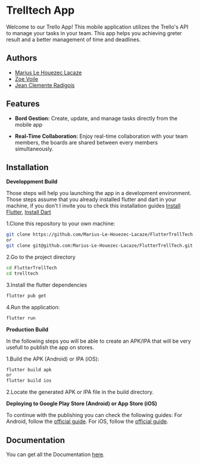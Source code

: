 
# Trelltech App

Welcome to our Trello App! This mobile application utilizes the Trello's API to manage your tasks in your team. This app helps you achieving greter result and a better management of time and deadlines.

## Authors

- [Marius Le Houezec Lacaze](https://github.com/Marius-Le-Houezec-Lacaze)
- [Zoe Voile](https://github.com/VoileZoe)
- [Jean Clemente Radigois](https://github.com/azorag)

## Features

- **Bord Gestion:** Create, update, and manage tasks directly from the mobile app
  
- **Real-Time Collaboration:** Enjoy real-time collaboration with your team members, the boards are shared between every members simultaneously.



## Installation

**Developpment Build**

Those steps will help you launching the app in a development environment. Those steps assume that you already installed flutter and dart in your machine, if you don't I invite you to check this installation guides  [Install Flutter](https://flutter-ko.dev/get-started/install), [Install Dart](https://dart.dev/get-dart)

1.Clone this repository to your own machine:
```bash
git clone https://github.com/Marius-Le-Houezec-Lacaze/FlutterTrellTech.git
or
git clone git@github.com:Marius-Le-Houezec-Lacaze/FlutterTrellTech.git
```
2.Go to the project directory
```bash
cd FlutterTrellTech
cd trelltech
```
3.Install the flutter dependencies
```bash
flutter pub get
```
4.Run the application:
```bash
flutter run
```

**Production Build**

In the following steps you will be able to create an APK/IPA that will be very usefull to publish the app on stores.

1.Build the APK (Android) or IPA (iOS):
```bash
flutter build apk
or
flutter build ios
```
2.Locate the generated APK or IPA file in the build directory.

**Deploying to Google Play Store (Android) or App Store (iOS)**

To continue with the publishing you can check the following guides:
For Android, follow the [official guide](https://developer.android.com/studio/publish).
For iOS, follow the [official guide](https://developer.apple.com/app-store/).
## Documentation

You can get all the Documentation [here](https://trelltechdoc.pages.dev/).


